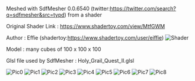 Meshed with SdfMesher 0.0.6540 (twitter:https://twitter.com/search?q=sdfmesher&src=typd) from a shader

Original Shader Link : https://www.shadertoy.com/view/MtfGWM

Author : Effie  (shadertoy:https://www.shadertoy.com/user/eiffie)
![Shader](00.png)

Model : many cubes of 100 x 100 x 100

Glsl file used by SdfMesher : Holy_Grail_Quest_II.glsl 

![Pic0](0.png)
![Pic1](1.png)
![Pic2](2.png)
![Pic3](3.png)
![Pic4](4.png)
![Pic5](5.png)
![Pic6](6.png)
![Pic7](7.png)
![Pic8](8.png)

